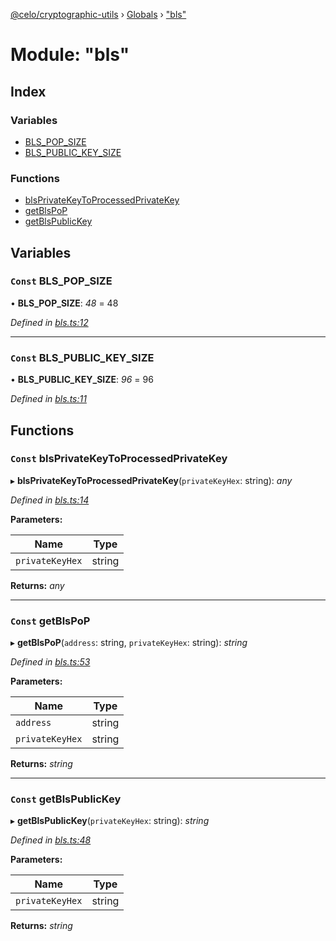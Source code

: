 [@celo/cryptographic-utils](../README.md) › [Globals](../globals.md) › ["bls"](_bls_.md)

# Module: "bls"

## Index

### Variables

* [BLS_POP_SIZE](_bls_.md#const-bls_pop_size)
* [BLS_PUBLIC_KEY_SIZE](_bls_.md#const-bls_public_key_size)

### Functions

* [blsPrivateKeyToProcessedPrivateKey](_bls_.md#const-blsprivatekeytoprocessedprivatekey)
* [getBlsPoP](_bls_.md#const-getblspop)
* [getBlsPublicKey](_bls_.md#const-getblspublickey)

## Variables

### `Const` BLS_POP_SIZE

• **BLS_POP_SIZE**: *48* = 48

*Defined in [bls.ts:12](https://github.com/celo-org/celo-monorepo/blob/master/packages/sdk/cryptographic-utils/src/bls.ts#L12)*

___

### `Const` BLS_PUBLIC_KEY_SIZE

• **BLS_PUBLIC_KEY_SIZE**: *96* = 96

*Defined in [bls.ts:11](https://github.com/celo-org/celo-monorepo/blob/master/packages/sdk/cryptographic-utils/src/bls.ts#L11)*

## Functions

### `Const` blsPrivateKeyToProcessedPrivateKey

▸ **blsPrivateKeyToProcessedPrivateKey**(`privateKeyHex`: string): *any*

*Defined in [bls.ts:14](https://github.com/celo-org/celo-monorepo/blob/master/packages/sdk/cryptographic-utils/src/bls.ts#L14)*

**Parameters:**

Name | Type |
------ | ------ |
`privateKeyHex` | string |

**Returns:** *any*

___

### `Const` getBlsPoP

▸ **getBlsPoP**(`address`: string, `privateKeyHex`: string): *string*

*Defined in [bls.ts:53](https://github.com/celo-org/celo-monorepo/blob/master/packages/sdk/cryptographic-utils/src/bls.ts#L53)*

**Parameters:**

Name | Type |
------ | ------ |
`address` | string |
`privateKeyHex` | string |

**Returns:** *string*

___

### `Const` getBlsPublicKey

▸ **getBlsPublicKey**(`privateKeyHex`: string): *string*

*Defined in [bls.ts:48](https://github.com/celo-org/celo-monorepo/blob/master/packages/sdk/cryptographic-utils/src/bls.ts#L48)*

**Parameters:**

Name | Type |
------ | ------ |
`privateKeyHex` | string |

**Returns:** *string*
